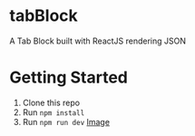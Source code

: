 # tabBlock
A Tab Block built with ReactJS rendering JSON

# Getting Started

1. Clone this repo
1. Run `npm install`
1. Run `npm run dev`
<a href="https://cdna.artstation.com/p/assets/images/images/009/838/868/large/anna-emelyanova-bottle-3.jpg?1521148475">Image</a>
